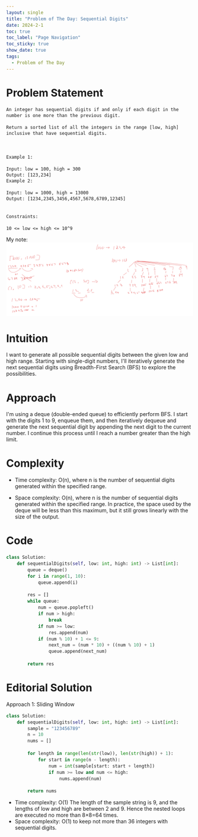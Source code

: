 ```yaml
---
layout: single
title: "Problem of The Day: Sequential Digits"
date: 2024-2-1
toc: true
toc_label: "Page Navigation"
toc_sticky: true
show_date: true
tags:
  - Problem of The Day
---
```


# Problem Statement
```
An integer has sequential digits if and only if each digit in the number is one more than the previous digit.

Return a sorted list of all the integers in the range [low, high] inclusive that have sequential digits.

 

Example 1:

Input: low = 100, high = 300
Output: [123,234]
Example 2:

Input: low = 1000, high = 13000
Output: [1234,2345,3456,4567,5678,6789,12345]
 

Constraints:

10 <= low <= high <= 10^9
```

My note:
[![note](/assets/images/2024-02-01_16-39-31-problem-1291-note.png)](/assets/images/2024-02-01_16-39-31-problem-1291-note.png)

# Intuition
I want to generate all possible sequential digits between the given low and high range. Starting with single-digit numbers, I'll iteratively generate the next sequential digits using Breadth-First Search (BFS) to explore the possibilities.

# Approach
I'm using a deque (double-ended queue) to efficiently perform BFS. I start with the digits 1 to 9, enqueue them, and then iteratively dequeue and generate the next sequential digit by appending the next digit to the current number. I continue this process until I reach a number greater than the high limit.

# Complexity
- Time complexity:
O(n), where n is the number of sequential digits generated within the specified range.

- Space complexity:
O(n), where n is the number of sequential digits generated within the specified range. In practice, the space used by the deque will be less than this maximum, but it still grows linearly with the size of the output.

# Code
```python
class Solution:
    def sequentialDigits(self, low: int, high: int) -> List[int]:
        queue = deque()
        for i in range(1, 10):
            queue.append(i)
        
        res = []
        while queue:
            num = queue.popleft()
            if num > high:
                break
            if num >= low:
                res.append(num)
            if (num % 10) + 1 <= 9:
                next_num = (num * 10) + ((num % 10) + 1)
                queue.append(next_num)
            
        return res

```

# Editorial Solution
Approach 1: Sliding Window
```python
class Solution:
    def sequentialDigits(self, low: int, high: int) -> List[int]:
        sample = "123456789"
        n = 10
        nums = []

        for length in range(len(str(low)), len(str(high)) + 1):
            for start in range(n - length):
                num = int(sample[start: start + length])
                if num >= low and num <= high:
                    nums.append(num)
        
        return nums
```

- Time complexity: O(1) The length of the sample string is 9, and the lengths of low and high are between 2 and 9. Hence the nested loops are executed no more than 8×8=64 times.
- Space complexity: O(1) to keep not more than 36 integers with sequential digits.